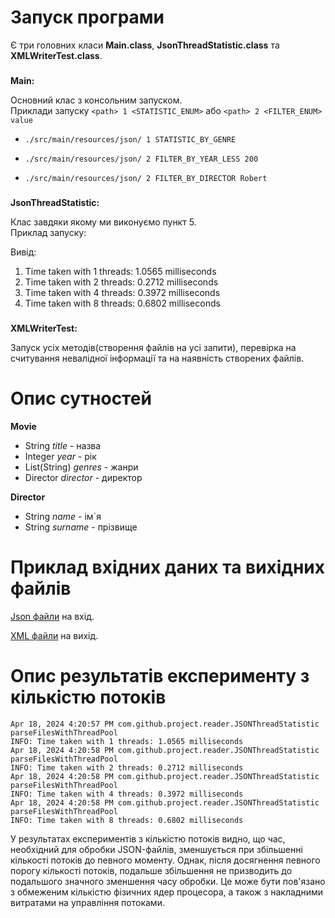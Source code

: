 # Запуск програми
Є три головних класи **Main.class**, **JsonThreadStatistic.class** та **XMLWriterTest.class**.
###
**Main:**

Основний клас з консольним запуском. <br>
Приклади запуску `<path> 1 <STATISTIC_ENUM>` або `<path> 2 <FILTER_ENUM> value`
*     ./src/main/resources/json/ 1 STATISTIC_BY_GENRE
*     ./src/main/resources/json/ 2 FILTER_BY_YEAR_LESS 200
*     ./src/main/resources/json/ 2 FILTER_BY_DIRECTOR Robert
###
**JsonThreadStatistic:**

Клас завдяки якому ми виконуємо пункт 5. <br>
Приклад запуску:

Вивід:
1. Time taken with 1 threads: 1.0565 milliseconds
2. Time taken with 2 threads: 0.2712 milliseconds
3. Time taken with 4 threads: 0.3972 milliseconds
4. Time taken with 8 threads: 0.6802 milliseconds
###
**XMLWriterTest:**

Запуск усіх методів(створення файлів на усі запити), перевірка на считування невалідної інформації та на наявність створених файлів.

# Опис сутностей
**Movie**
* String *title* - назва
* Integer *year* - рік
* List(String) *genres* - жанри
* Director *director* - директор

**Director**
* String *name* - ім`я
* String *surname* - прізвище

# Приклад вхідних даних та вихідних файлів
[Json файли](src/main/resources/json) на вхід.

[XML файли](src/main/resources/xml) на вихід.

# Опис результатів експерименту з кількістю потоків
```
Apr 18, 2024 4:20:57 PM com.github.project.reader.JSONThreadStatistic parseFilesWithThreadPool
INFO: Time taken with 1 threads: 1.0565 milliseconds
Apr 18, 2024 4:20:58 PM com.github.project.reader.JSONThreadStatistic parseFilesWithThreadPool
INFO: Time taken with 2 threads: 0.2712 milliseconds
Apr 18, 2024 4:20:58 PM com.github.project.reader.JSONThreadStatistic parseFilesWithThreadPool
INFO: Time taken with 4 threads: 0.3972 milliseconds
Apr 18, 2024 4:20:58 PM com.github.project.reader.JSONThreadStatistic parseFilesWithThreadPool
INFO: Time taken with 8 threads: 0.6802 milliseconds
```
У результатах експериментів з кількістю потоків видно, що час, необхідний для обробки JSON-файлів, зменшується при збільшенні кількості потоків до певного моменту. 
Однак, після досягнення певного порогу кількості потоків, подальше збільшення не призводить до подальшого значного зменшення часу обробки. 
Це може бути пов'язано з обмеженим кількістю фізичних ядер процесора, а також з накладними витратами на управління потоками.
